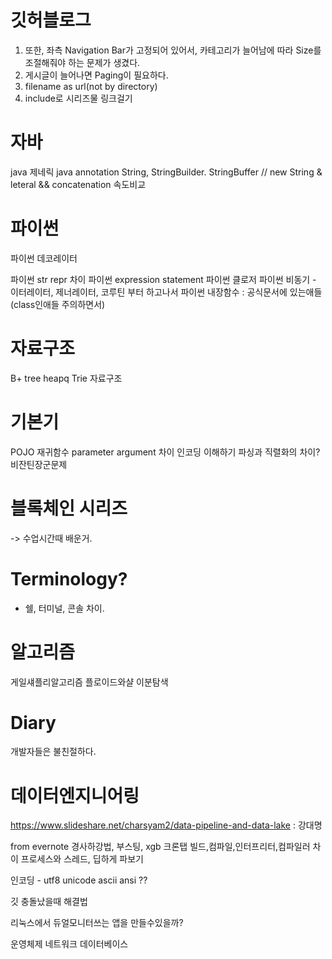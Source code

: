 # 깃허블로그
1. 또한, 좌측 Navigation Bar가 고정되어 있어서, 카테고리가 늘어남에 따라 Size를조절해줘야 하는 문제가 생겼다.
2. 게시글이 늘어나면 Paging이 필요하다.
3. filename as url(not by directory)
4. include로 시리즈물 링크걸기

# 자바
java 제네릭
java annotation
String, StringBuilder. StringBuffer // new String & leteral && concatenation 속도비교

# 파이썬
파이썬 데코레이터

파이썬 str repr 차이
파이썬 expression statement
파이썬 클로저
파이썬 비동기 - 이터레이터, 제너레이터, 코루틴 부터 하고나서
파이썬 내장함수 : 공식문서에 있는애들(class인애들 주의하면서)

# 자료구조
B+ tree
heapq
Trie 자료구조

# 기본기
POJO
재귀함수
parameter argument 차이
인코딩 이해하기
파싱과 직렬화의 차이?
비잔틴장군문제

# 블록체인 시리즈
-> 수업시간때 배운거.

# Terminology?
- 쉘, 터미널, 콘솔 차이.

# 알고리즘
게일섀플리알고리즘
플로이드와샬
이분탐색

# Diary
개발자들은 불친절하다.

# 데이터엔지니어링
https://www.slideshare.net/charsyam2/data-pipeline-and-data-lake : 강대명

from evernote
경사하강법, 부스팅, xgb
크론탭
빌드,컴파일,인터프리터,컴파일러 차이
프로세스와 스레드, 딥하게 파보기




인코딩 - utf8 unicode ascii ansi ??



깃 충돌났을때 해결법

리눅스에서 듀얼모니터쓰는 앱을 만들수있을까?

운영체제
네트워크
데이터베이스
